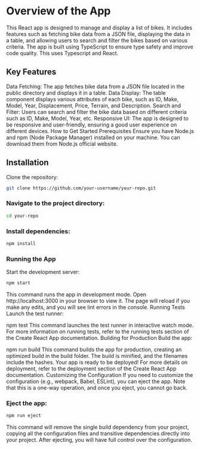# Overview of the App
This React app is designed to manage and display a list of bikes. It includes features such as fetching bike data from a JSON file, displaying the data in a table, and allowing users to search and filter the bikes based on various criteria. The app is built using TypeScript to ensure type safety and improve code quality. This uses Typescript and React.

## Key Features
Data Fetching: The app fetches bike data from a JSON file located in the public directory and displays it in a table.
Data Display: The table component displays various attributes of each bike, such as ID, Make, Model, Year, Displacement, Price, Terrain, and Description.
Search and Filter: Users can search and filter the bike data based on different criteria such as ID, Make, Model, Year, etc.
Responsive UI: The app is designed to be responsive and user-friendly, ensuring a good user experience on different devices.
How to Get Started
Prerequisites
Ensure you have Node.js and npm (Node Package Manager) installed on your machine. You can download them from Node.js official website.

## Installation
Clone the repository:

```bash
git clone https://github.com/your-username/your-repo.git
```

### Navigate to the project directory:

```bash
cd your-repo
```

### Install dependencies:
```bash
npm install
```

### Running the App
Start the development server:
```bash
npm start
```

This command runs the app in development mode. Open http://localhost:3000 in your browser to view it. The page will reload if you make any edits, and you will see lint errors in the console.
Running Tests
Launch the test runner:

npm test
This command launches the test runner in interactive watch mode. For more information on running tests, refer to the running tests section of the Create React App documentation.
Building for Production
Build the app:

npm run build
This command builds the app for production, creating an optimized build in the build folder. The build is minified, and the filenames include the hashes. Your app is ready to be deployed! For more details on deployment, refer to the deployment section of the Create React App documentation.
Customizing the Configuration
If you need to customize the configuration (e.g., webpack, Babel, ESLint), you can eject the app. Note that this is a one-way operation, and once you eject, you cannot go back.

### Eject the app:

```bash
npm run eject
```

This command will remove the single build dependency from your project, copying all the configuration files and transitive dependencies directly into your project. After ejecting, you will have full control over the configuration.


